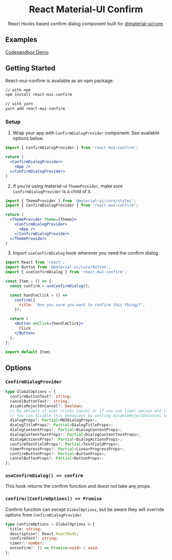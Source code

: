 <h1 align="center">React Material-UI Confirm</h1>

<div align="center">
  
React Hooks based confirm dialog component built for [@material-ui/core](https://material-ui.com/).

</div>

## Examples

[Codesandbox Demo](https://codesandbox.io/s/react-material-ui-confirm-examples-19c0i)

## Getting Started

React-mui-confirm is available as an npm package.

```sh
// with npm
npm install react-mui-confirm

// with yarn
yarn add react-mui-confirm
```

### Setup

1. Wrap your app with `ConfirmDialogProvider` component. See available options below.


```jsx
import { ConfirmDialogProvider } from 'react-mui-confirm';

return (
  <ConfirmDialogProvider>
    <App />
  </ConfirmDialogProvider>
)
```
2. If you're using material-ui `ThemeProvider`, make sure `ConfirmDialogProvider` is a child of it.
  
```jsx
import { ThemeProvider } from '@material-ui/core/styles';
import { ConfirmDialogProvider } from 'react-mui-confirm';

return (
  <ThemeProvider theme={theme}>
    <ConfirmDialogProvider>
      <App />
    </ConfirmDialogProvider>
  </ThemeProvider>
)
```

3. Import `useConfirmDialog` hook wherever you need the confirm dialog.

```jsx
import React from 'react';
import Button from '@material-ui/core/Button';
import { useConfirmDialog } from 'react-mui-confirm';

const Item = () => {
  const confirm = useConfirmDialog();

  const handleClick = () =>
    confirm({
      title: 'Are you sure you want to confirm this thingy?',
    });

  return (
    <Button onClick={handleClick}>
      Click
    </Button>
  );
};

export default Item;
```

## Options

### `ConfirmDialogProvider`

```ts
type GlobalOptions = {
  confirmButtonText?: string;
  cancelButtonText?: string;
  disableRejectOnCancel?: boolean; 
  // By default if user clicks cancel or if you use timer option and time runs out, confirm dialog will throw an error
  // You can disable this behaviour by setting disableRejectOnCancel to TRUE
  dialogProps?: Partial<MUIDialogProps>;
  dialogTitleProps?: Partial<DialogTitleProps>;
  dialogContentProps?: Partial<DialogContentProps>;
  dialogContentTextProps?: Partial<DialogContentTextProps>;
  dialogActionsProps?: Partial<DialogActionsProps>;
  confirmTextFieldProps?: Partial<TextFieldProps>;
  timerProgressProps?: Partial<LinearProgressProps>;
  confirmButtonProps?: Partial<ButtonProps>;
  cancelButtonProps?: Partial<ButtonProps>;
};
```

### `useConfirmDialog() => confirm`

This hook returns the confirm function and doest not take any props.

### `confirm([ConfirmOptions]) => Promise`

Confirm function can except `GlobalOptions`, but be aware they will override options from `ConfirmDialogProvider`.

```ts
type ConfirmOptions = GlobalOptions & {
  title: string;
  description?: React.ReactNode;
  confirmText?: string;
  timer?: number;
  onConfirm?: () => Promise<void> | void;
};
```
